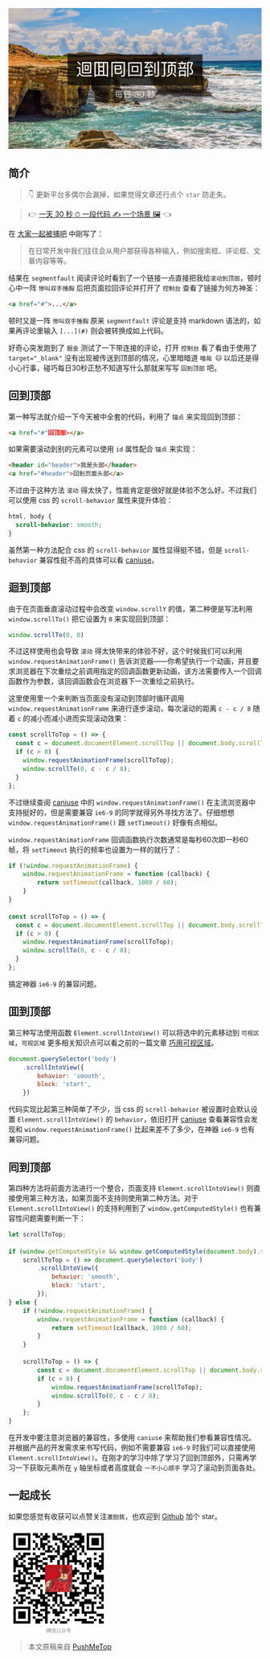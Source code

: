 <!-- # 迴囬囘回到顶部 -->

![封面](https://raw.githubusercontent.com/pushmetop/resource/master/30-seconds-for-everyday/scroll/poster.png)

## 简介

> 👇 更新平台多偶尔会漏掉，如果觉得文章还行点个 `star` 防走失。

> 👉 [一天 30 秒 ⏱ 一段代码 ✍️ 一个场景 🖼](https://github.com/pushmetop/30-seconds-for-everyday) 👈

在 [大家一起被捕吧](https://github.com/pushmetop/30-seconds-for-everyday/blob/master/posts/lets-get-arrested.md) 中刚写了：

> 在日常开发中我们往往会从用户那获得各种输入，例如搜索框、评论框、文章内容等等。

结果在 `segmentfault` 阅读评论时看到了一个链接一点直接把我给`滚动到顶部`，顿时心中一阵 `惨叫双手捶胸` 后把页面拉回评论并打开了 `控制台` 查看了链接为何方神圣：

```html
<a href="#">...</a>
```

顿时又是一阵 `惨叫双手捶胸` 原来 `segmentfault` 评论是支持 markdown 语法的，如果再评论里输入 `[...](#)` 则会被转换成如上代码。

好奇心突发跑到了 `掘金` 测试了一下带连接的评论，打开 `控制台` 看了看由于使用了 `target="_blank"` 没有出现被传送到顶部的情况，心里暗暗道 `喵哉 🐱` 以后还是得小心行事，碰巧每日30秒正愁不知道写什么那就来写写 `回到顶部` 吧。

## 回到顶部

第一种写法就介绍一下今天被中全套的代码，利用了 `锚点` 来实现回到顶部：

```html
<a href="#"回顶部></a>
```

如果需要滚动到别的元素可以使用 `id` 属性配合 `锚点` 来实现：

```html
<header id="header">我是头部</header>
<a href="#header">回到页面头部</a>
```

不过由于这种方法 `滚动` 得太快了，性能肯定是很好就是体验不怎么好。不过我们可以使用 css 的 `scroll-behavior` 属性来提升体验：

```css
html, body {
  scroll-behavior: smooth;
}
```

虽然第一种方法配合 css 的 `scroll-behavior` 属性显得挺不错，但是 `scroll-behavior` 兼容性挺不高的具体可以看 [caniuse](https://caniuse.com/#search=scroll-behavior)。

## 迴到顶部

由于在页面垂直滚动过程中会改变 `window.scrollY` 的值，第二种便是写法利用 `window.scrollTo()` 把它设置为 `0` 来实现回到顶部：

```javascript
window.scrollTo(0, 0)
```

不过这样使用也会导致 `滚动` 得太快带来的体验不好，这个时候我们可以利用 `window.requestAnimationFrame()` 告诉浏览器——你希望执行一个动画，并且要求浏览器在下次重绘之前调用指定的回调函数更新动画，该方法需要传入一个回调函数作为参数，该回调函数会在浏览器下一次重绘之前执行。

这里使用里一个来判断当页面没有滚动到顶部时循环调用 `window.requestAnimationFrame` 来进行逐步滚动，每次滚动的距离 `c - c / 8` 随着 `c` 的减小而减小进而实现滚动效果：

```javascript
const scrollToTop = () => {
  const c = document.documentElement.scrollTop || document.body.scrollTop;
  if (c > 0) {
    window.requestAnimationFrame(scrollToTop);
    window.scrollTo(0, c - c / 8);
  }
};
```
不过继续查阅 [caniuse](https://caniuse.com/#search=requestAnimationFrame) 中的 `window.requestAnimationFrame()` 在主流浏览器中支持挺好的，但是需要兼容 `ie6-9` 的同学就得另外寻找方法了。仔细想想 `window.requestAnimationFrame()` 跟 `setTimeout()` 好像有点相似。

`window.requestAnimationFrame` 回调函数执行次数通常是每秒60次即一秒60帧，将 `setTimeout` 执行的频率也设置为一样的就行了：

```javascript
if (!window.requestAnimationFrame) {
    window.requestAnimationFrame = function (callback) {
        return setTimeout(callback, 1000 / 60);
    }
}

const scrollToTop = () => {
  const c = document.documentElement.scrollTop || document.body.scrollTop;
  if (c > 0) {
    window.requestAnimationFrame(scrollToTop);
    window.scrollTo(0, c - c / 8);
  }
};
```

搞定神器 `ie6-9` 的兼容问题。

## 囬到顶部

第三种写法使用函数 `Element.scrollIntoView()` 可以将选中的元素移动到 `可视区域`，`可视区域` 更多相关知识点可以看之前的一篇文章 [巧用可视区域](https://github.com/pushmetop/30-seconds-for-everyday/blob/master/posts/in-viewport.md)。

```javascript
document.querySelector('body')
    .scrollIntoView({
        behavior: 'smooth',
        block: 'start',
    })
```

代码实现比起第三种简单了不少，当 css 的 `scroll-behavior` 被设置时会默认设置 `Element.scrollIntoView()` 的 `behavior`，依旧打开 [caniuse](https://caniuse.com/#search=scrollIntoView) 查看兼容性会发现和 `window.requestAnimationFrame()` 比起来差不了多少，在神器 `ie6-9` 也有兼容问题。

## 囘到顶部

第四种方法将前面方法进行一个整合，页面支持 `Element.scrollIntoView()` 则直接使用第三种方法，如果页面不支持则使用第二种方法。对于 `Element.scrollIntoView()` 的支持利用到了 `window.getComputedStyle()` 也有兼容性问题需要判断一下：

```javascript
let scrollToTop;

if (window.getComputedStyle && window.getComputedStyle(document.body).scrollBehavior) {
    scrollToTop = () => document.querySelector('body')
        .scrollIntoView({
            behavior: 'smooth',
            block: 'start',
        });
} else {
    if (!window.requestAnimationFrame) {
        window.requestAnimationFrame = function (callback) {
            return setTimeout(callback, 1000 / 60);
        }
    }

    scrollToTop = () => {
        const c = document.documentElement.scrollTop || document.body.scrollTop;
        if (c > 0) {
            window.requestAnimationFrame(scrollToTop);
            window.scrollTo(0, c - c / 8);
        }
    };
}
```

在开发中要注意浏览器的兼容性，多使用 `caniuse` 来帮助我们参看兼容性情况。并根据产品的开发需求来书写代码，例如不需要兼容 `ie6-9` 时我们可以直接使用 `Element.scrollIntoView()`。在刚才的学习中除了学习了回到顶部外，只需再学习一下获取元素所在 `y` 轴坐标或者高度就会 `一不小心顺手` 学习了滚动到页面各处。

## 一起成长

如果您感觉有收获可以点赞关注`激励我`，也欢迎到 [Github](https://github.com/pushmetop/30-seconds-for-everyday) 加个 star。

![微信公众号](https://raw.githubusercontent.com/pushmetop/resource/master/donate/pushmetop.png)

> 本文原稿来自 [PushMeTop](https://github.com/pushmetop)